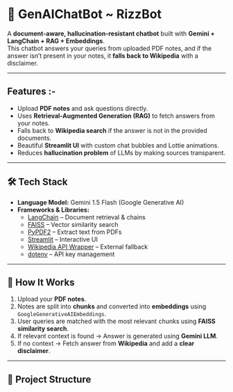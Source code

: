 # 🤖 GenAIChatBot ~ RizzBot

A **document-aware, hallucination-resistant chatbot** built with **Gemini + LangChain + RAG + Embeddings**.  
This chatbot answers your queries from uploaded PDF notes, and if the answer isn’t present in your notes, it **falls back to Wikipedia** with a disclaimer.  

---

## Features :-
-  Upload **PDF notes** and ask questions directly.  
-  Uses **Retrieval-Augmented Generation (RAG)** to fetch answers from your notes.  
-  Falls back to **Wikipedia search** if the answer is not in the provided documents.  
-  Beautiful **Streamlit UI** with custom chat bubbles and Lottie animations.  
-  Reduces **hallucination problem** of LLMs by making sources transparent.  

---

## 🛠️ Tech Stack
- **Language Model:** Gemini 1.5 Flash (Google Generative AI)  
- **Frameworks & Libraries:**  
  - [LangChain](https://www.langchain.com/) – Document retrieval & chains  
  - [FAISS](https://github.com/facebookresearch/faiss) – Vector similarity search  
  - [PyPDF2](https://pypi.org/project/PyPDF2/) – Extract text from PDFs  
  - [Streamlit](https://streamlit.io/) – Interactive UI  
  - [Wikipedia API Wrapper](https://python.langchain.com/docs/integrations/tools/wikipedia) – External fallback  
  - [dotenv](https://pypi.org/project/python-dotenv/) – API key management  

---

## 🚀 How It Works
1. Upload your **PDF notes**.  
2. Notes are split into **chunks** and converted into **embeddings** using `GoogleGenerativeAIEmbeddings`.  
3. User queries are matched with the most relevant chunks using **FAISS similarity search**.  
4. If relevant context is found → Answer is generated using **Gemini LLM**.  
5. If no context → Fetch answer from **Wikipedia** and add a **clear disclaimer**.  

---

## 📂 Project Structure
